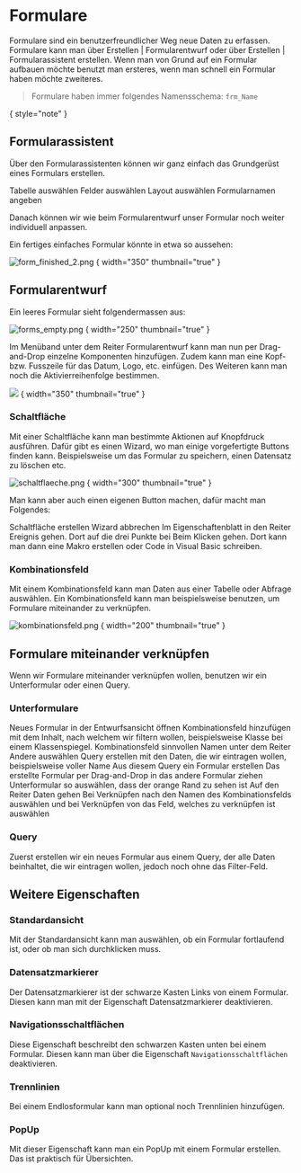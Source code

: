 # Formulare

<show-structure depth="2"/>

Formulare sind ein benutzerfreundlicher Weg neue Daten zu erfassen. Formulare kann man über <ui-path>Erstellen | Formularentwurf</ui-path> oder über
<ui-path>Erstellen | Formularassistent</ui-path> erstellen. Wenn man von Grund auf ein Formular aufbauen möchte benutzt man ersteres, wenn man schnell
ein Formular haben möchte zweiteres.

> Formulare haben immer folgendes Namensschema: `frm_Name`
>
{ style="note" }

## Formularassistent

Über den Formularassistenten können wir ganz einfach das Grundgerüst eines Formulars erstellen.

<procedure title="Formularassistent" id="formularassistent_procedure">
    <step>Tabelle auswählen</step>
    <step>Felder auswählen</step>
    <step>Layout auswählen</step>
    <step>Formularnamen angeben</step>
</procedure>

Danach können wir wie beim Formularentwurf unser Formular noch weiter individuell anpassen.

Ein fertiges einfaches Formular könnte in etwa so aussehen:

![form_finished_2.png](form_finished_2.png) { width="350" thumbnail="true" }

## Formularentwurf

Ein leeres Formular sieht folgendermassen aus:

![forms_empty.png](forms_empty.png) { width="250" thumbnail="true" }

Im Menüband unter dem Reiter <ui-path>Formularentwurf</ui-path> kann man nun per Drag-and-Drop einzelne Komponenten hinzufügen. Zudem kann man
eine Kopf- bzw. Fusszeile für das Datum, Logo, etc. einfügen. Des Weiteren kann man noch die Aktivierreihenfolge bestimmen.

![](forms_options.png) { width="350" thumbnail="true" }

### Schaltfläche

Mit einer Schaltfläche kann man bestimmte Aktionen auf Knopfdruck ausführen. Dafür gibt es einen Wizard, wo man einige vorgefertigte Buttons
finden kann. Beispielsweise um das Formular zu speichern, einen Datensatz zu löschen etc.

![schaltflaeche.png](schaltflaeche.png) { width="300" thumbnail="true" }

Man kann aber auch einen eigenen Button machen, dafür macht man Folgendes:

<procedure title="Button erstellen" id="button_erstellen">
    <step>Schaltfläche erstellen</step>
    <step>Wizard abbrechen</step>
    <step>Im Eigenschaftenblatt in den Reiter <ui-path>Ereignis</ui-path> gehen.</step>
    <step>Dort auf die drei Punkte bei <ui-path>Beim Klicken</ui-path> gehen.</step>
    <step>Dort kann man dann eine Makro erstellen oder Code in Visual Basic schreiben.</step>
</procedure>

### Kombinationsfeld

Mit einem Kombinationsfeld kann man Daten aus einer Tabelle oder Abfrage auswählen. Ein Kombinationsfeld kann man beispielsweise benutzen, um
Formulare miteinander zu verknüpfen.

![kombinationsfeld.png](kombinationsfeld.png) { width="200" thumbnail="true" }

## Formulare miteinander verknüpfen

Wenn wir Formulare miteinander verknüpfen wollen, benutzen wir ein Unterformular oder einen Query.

### Unterformulare

<procedure title="Formulare mit Unterformular" id="">
    <step>Neues Formular in der Entwurfsansicht öffnen</step>
    <step>Kombinationsfeld hinzufügen mit dem Inhalt, nach welchem wir filtern wollen, beispielsweise Klasse bei einem Klassenspiegel. 
     Kombinationsfeld sinnvollen Namen unter dem Reiter <ui-path>Andere</ui-path> auswählen</step>
    <step>Query erstellen mit den Daten, die wir eintragen wollen, beispielsweise voller Name</step>
    <step>Aus diesem Query ein Formular erstellen</step>
    <step>Das erstellte Formular per Drag-and-Drop in das andere Formular ziehen</step>
    <step>Unterformular so auswählen, dass der orange Rand zu sehen ist</step>
    <step>Auf den Reiter <ui-path>Daten</ui-path> gehen</step>
    <step>Bei <ui-path>Verknüpfen nach</ui-path> den Namen des Kombinationsfelds auswählen und bei <ui-path>Verknüpfen von</ui-path> das Feld, 
     welches zu verknüpfen ist auswählen</step>
</procedure>

### Query

<procedure title="Formulare mit Query erstellen" id="formulare_mit_query_erstellen">
    <step>Zuerst erstellen wir ein neues Formular aus einem Query, der alle Daten beinhaltet, die wir eintragen wollen, jedoch noch ohne das 
Filter-Feld.</step>
    <step></step>
</procedure>

## Weitere Eigenschaften

### Standardansicht

Mit der Standardansicht kann man auswählen, ob ein Formular fortlaufend ist, oder ob man sich durchklicken muss.

### Datensatzmarkierer

Der Datensatzmarkierer ist der schwarze Kasten Links von einem Formular. Diesen kann man mit der Eigenschaft <ui-path>Datensatzmarkierer</ui-path>
deaktivieren.

### Navigationsschaltflächen

Diese Eigenschaft beschreibt den schwarzen Kasten unten bei einem Formular. Diesen kann man über die Eigenschaft `Navigationsschaltflächen`
deaktivieren.

### Trennlinien

Bei einem Endlosformular kann man optional noch Trennlinien hinzufügen.

### PopUp

Mit dieser Eigenschaft kann man ein PopUp mit einem Formular erstellen. Das ist praktisch für Übersichten.